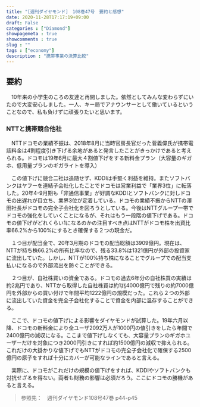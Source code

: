 ```yaml
---
title: "[週刊ダイヤモンド]　108巻47号　要約と感想"
date: 2020-11-28T17:17:19+09:00
draft: False
categories : ["Diamond"]
showpagemeta : true
showcomments : true
slug : ""
tags : ["economy"]
description : "携帯事業の決算比較"
---
```




## **要約**

　10年来の小学生のころの友達と再開しました。依然としてみんな変わらずにいたので大変安心しました。一人、キー局でアナウンサーとして働いているということなので、私も負けずに頑張りたいと思います。

### **NTTと携帯競合他社**

　NTTドコモの業績不振は、2018年8月に当時官房長官だった菅義偉氏が携帯電話料金は4割程度引き下げる余地があると発言したことがきっかけであると考えられる。ドコモは19年6月に最大４割値下げをする新料金プラン（大容量のギガホ、低用量プランのギガライトを導入）

　この値下げに競合二社は追随せず、KDDIは手堅く利益を維持。またソフトバンクはヤフーを連結子会社化したことでドコモは営業利益で「業界3位」に転落した。20年4-9月期も「非通信事業」が好調なKDDIとソフトバンクに対しドコモの出遅れが目立ち、業界3位が定着している。ドコモの業績不振からNTTの澤田社長がドコモの完全子会社化を図ろうとしている。今後はNTTグループ一帯でドコモの強化をしていくことになるが、それはもう一段階の値下げである。ドコモの値下げがどれくらい1になるのかの注目すべき点はNTTがドコモ株を出資比率66.2%から100%にするとき確保する２つの現金だ。

　１つ目が配当金で、20年3月期のドコモの配当総額は3909億円。現在は、NTTが持ち株66.2%の所有比率なので、残る33.8%は1321億円が外部の投資家に流出していた。しかし、NTTが100%持ち株になることでグループでの配当支払いになるので外部流出を防ぐことができる。

　２つ目が、自社株買いの資金である。ドコモの過去6年分の自社株買の実績は約2兆円であり、NTTから取得した自社株買は約1兆4000億円で残りの約7000億円を外部からの買い付けで年間平均1222億円の規模だった。これら２つの外部に流出していた資金を完全子会社化することで資金を内部に温存することができる。

　ここで、ドコモの値下げによる影響をダイヤモンドが試算した。19年六月以降、ドコモの新料金により全ユーザ2092万人が1000円の値引きをしたら年間で2400億円の減収になる。ここまで値下げしなくても、大容量プランのギガホユーザーだけを対象につき2000円引きにすれば約1500億円の減収で抑えられる。これだけの大掛かりな値下げでもNTTがドコモの完全子会社化で確保する2500億円の原子をすれば十分にカバーが可能なラインであると言える。

　実際に、ドコモがこれだけの規模の値下げをすれば、KDDIやソフトバンクも対抗せざるを得ない。両者も財務の影響は必須だろう。ここにドコモの勝機があると言える。


>参照先：　週刊ダイヤモンド108号47巻 p44-p45